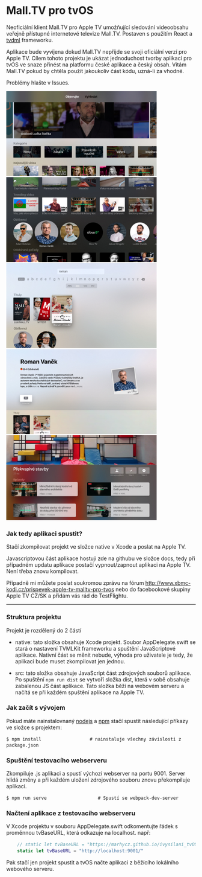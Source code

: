 # Mall.TV pro tvOS
Neoficiální klient Mall.TV pro Apple TV umožňující sledování videoobsahu veřejně přístupné internetové televize Mall.TV. Postaven s použitím React a [tvdml](https://github.com/a-ignatov-parc/tvdml) frameworku.

Aplikace bude vyvíjena dokud Mall.TV nepřijde se svoji oficiální verzí pro Apple TV. Cílem tohoto projektu je ukázat jednoduchost tvorby aplikací pro tvOS ve snaze přinést na platformu české aplikace a český obsah. Vítám Mall.TV pokud by chtěla použít jakoukoliv část kódu, uzná-li za vhodné.

Problémy hlašte v Issues.

<img src="img/malltv_homepage_light.jpg" width="400"> <img src="img/malltv_homepage_dark.jpg" width="400">
<img src="img/malltv_search.jpg" width="400">
<img src="img/malltv_channel.jpg" width="400">
<img src="img/malltv_show.jpg" width="400">

### Jak tedy aplikaci spustit?
Stačí zkompilovat projekt ve složce native v Xcode a poslat na Apple TV.

Javascriptovou část aplikace hostuji zde na githubu ve složce docs, tedy při případném updatu aplikace postačí vypnout/zapnout aplikaci na Apple TV. Není třeba znovu kompilovat.

Případně mi můžete poslat soukromou zprávu na fórum http://www.xbmc-kodi.cz/prispevek-apple-tv-malltv-pro-tvos nebo do facebookové skupiny Apple TV CZ/SK a přidám vás rád do TestFlightu.

<hr /> 

### Struktura projektu
Projekt je rozdělený do 2 částí

- native: tato složka obsahuje Xcode projekt. Soubor AppDelegate.swift se stará o nastavení TVMLKit frameworku a spuštění JavaScriptové aplikace. Nativní část se měnit nebude, výhoda pro uživatele je tedy, že aplikaci bude muset zkompilovat jen jednou.

- src: tato složka obsahuje JavaScript část zdrojových souborů aplikace. Po spuštění `npm run dist` se vytvoří složka dist, která v sobě obsahuje zabalenou JS část aplikace. Tato složka běží na webovém serveru a načítá se při každém spuštění aplikace na Apple TV.

### Jak začít s vývojem

Pokud máte nainstalovnaný [nodejs](https://nodejs.org/) a [npm](https://www.npmjs.com/) stačí spustit následující příkazy ve složce s projektem:

```shell
$ npm install                  # nainstaluje všechny závislosti z package.json
```

### Spuštění testovacího webserveru
Zkompiluje .js aplikaci a spustí výchozí webserver na portu 9001. Server hlídá změny a při každém uložení zdrojového souboru znovu překompiluje aplikaci.

```shell
$ npm run serve                   # Spustí se webpack-dev-server
```

### Načtení aplikace z testovacího webserveru
V Xcode projektu v souboru AppDelegate.swift odkomentujte řádek s proměnnou tvBaseURL, která odkazuje na localhost. např:

```swift
    // static let tvBaseURL = "https://marhycz.github.io/ivysilani_tvOS/app/"
    static let tvBaseURL = "http://localhost:9001/"
```

Pak stačí jen projekt spustit a tvOS načte aplikaci z běžícího lokálního webového serveru.
